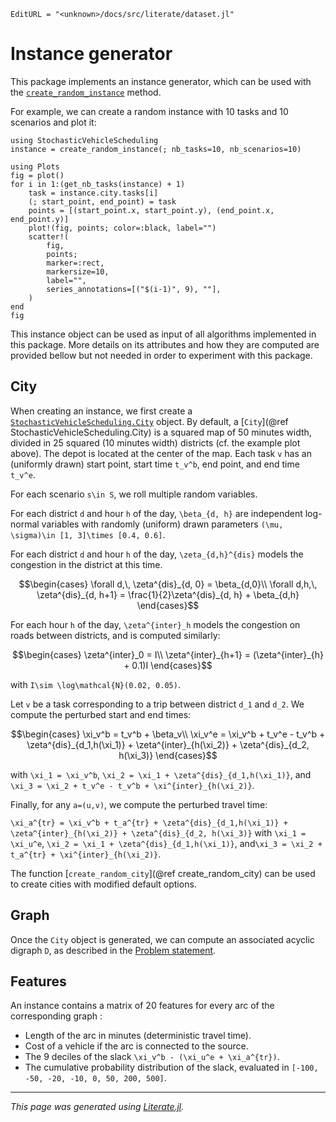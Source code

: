 ```@meta
EditURL = "<unknown>/docs/src/literate/dataset.jl"
```

# Instance generator

This package implements an instance generator, which can be used with the
[`create_random_instance`](@ref) method.

For example, we can create a random instance with 10 tasks and 10 scenarios and plot it:

````@example dataset
using StochasticVehicleScheduling
instance = create_random_instance(; nb_tasks=10, nb_scenarios=10)

using Plots
fig = plot()
for i in 1:(get_nb_tasks(instance) + 1)
    task = instance.city.tasks[i]
    (; start_point, end_point) = task
    points = [(start_point.x, start_point.y), (end_point.x, end_point.y)]
    plot!(fig, points; color=:black, label="")
    scatter!(
        fig,
        points;
        marker=:rect,
        markersize=10,
        label="",
        series_annotations=[("$(i-1)", 9), ""],
    )
end
fig
````

This instance object can be used as input of all algorithms implemented in this package.
More details on its attributes and how they are computed are provided bellow but not needed
in order to experiment with this package.

## City

When creating an instance, we first create a [`StochasticVehicleScheduling.City`](@ref) object.
By default, a [`City`](@ref StochasticVehicleScheduling.City) is a squared map of 50 minutes
width, divided in 25 squared (10 minutes width) districts (cf. the example plot above). The
depot is located at the center of the map. Each task ``v`` has an (uniformly drawn)
start point, start time ``t_v^b``, end point, and end time ``t_v^e``.

For each scenario ``s\in S``, we roll multiple random variables.

For each district ``d`` and hour ``h`` of the day, ``\beta_{d, h}`` are independent log-normal variables with randomly (uniform) drawn parameters ``(\mu, \sigma)\in [1, 3]\times [0.4, 0.6]``.

For each district ``d`` and hour ``h`` of the day, ``\zeta_{d,h}^{dis}`` models the congestion in the district at this time.
```math
\begin{cases}
    \forall d,\, \zeta^{dis}_{d, 0} = \beta_{d,0}\\
    \forall d,h,\, \zeta^{dis}_{d, h+1} = \frac{1}{2}\zeta^{dis}_{d, h} + \beta_{d,h}
\end{cases}
```

For each hour ``h`` of the day, ``\zeta^{inter}_h`` models the congestion on roads between districts, and is computed similarly:
```math
\begin{cases}
    \zeta^{inter}_0 = I\\
    \zeta^{inter}_{h+1} = (\zeta^{inter}_{h} + 0.1)I
\end{cases}
```
with ``I\sim \log\mathcal{N}(0.02, 0.05)``.

Let ``v`` be a task corresponding to a trip between district ``d_1`` and ``d_2``.
We compute the perturbed start and end times:
```math
\begin{cases}
    \xi_v^b = t_v^b + \beta_v\\
    \xi_v^e = \xi_v^b + t_v^e - t_v^b + \zeta^{dis}_{d_1,h(\xi_1)} + \zeta^{inter}_{h(\xi_2)} + \zeta^{dis}_{d_2, h(\xi_3)}
\end{cases}
```
with ``\xi_1 = \xi_v^b``, ``\xi_2 = \xi_1 + \zeta^{dis}_{d_1,h(\xi_1)}``, and ``\xi_3 = \xi_2 + t_v^e - t_v^b + \xi^{inter}_{h(\xi_2)}``.

Finally, for any ``a=(u,v)``, we compute the perturbed travel time:

``\xi_a^{tr} = \xi_v^b + t_a^{tr} + \zeta^{dis}_{d_1,h(\xi_1)} + \zeta^{inter}_{h(\xi_2)} + \zeta^{dis}_{d_2, h(\xi_3)}``
with ``\xi_1 = \xi_u^e``, ``\xi_2 = \xi_1 + \zeta^{dis}_{d_1,h(\xi_1)}``, and``\xi_3 = \xi_2 + t_a^{tr} + \xi^{inter}_{h(\xi_2)}``.

The function [`create_random_city`](@ref create_random_city) can be used to create cities
with modified default options.

## Graph
Once the `City` object is generated, we can compute an associated acyclic digraph ``D``,
as described in the [Problem statement](@ref).

## Features
An instance contains a matrix of 20 features for every arc of the corresponding graph :
- Length of the arc in minutes (deterministic travel time).
- Cost of a vehicle if the arc is connected to the source.
- The 9 deciles of the slack ``\xi_v^b - (\xi_u^e + \xi_a^{tr})``.
- The cumulative probability distribution of the slack, evaluated in ``[-100, -50, -20, -10, 0, 50, 200, 500]``.

---

*This page was generated using [Literate.jl](https://github.com/fredrikekre/Literate.jl).*

